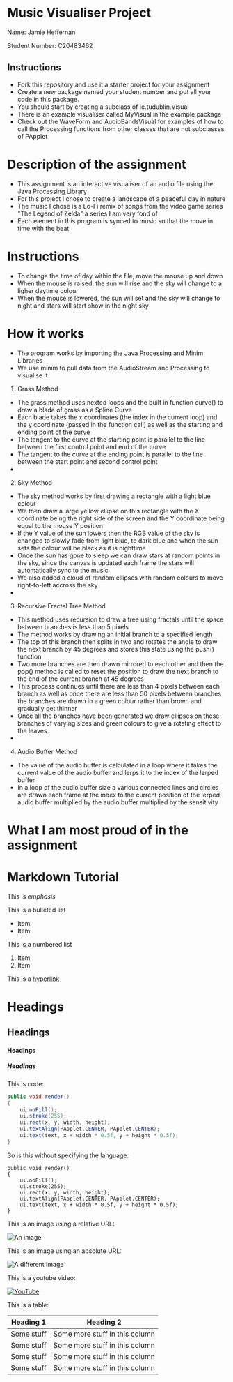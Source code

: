 # Music Visualiser Project

Name: Jamie Heffernan

Student Number: C20483462

## Instructions
- Fork this repository and use it a starter project for your assignment
- Create a new package named your student number and put all your code in this package.
- You should start by creating a subclass of ie.tudublin.Visual
- There is an example visualiser called MyVisual in the example package
- Check out the WaveForm and AudioBandsVisual for examples of how to call the Processing functions from other classes that are not subclasses of PApplet

# Description of the assignment
- This assignment is an interactive visualiser of an audio file using the Java Processing Library
- For this project I chose to create a landscape of a peaceful day in nature
- The music I chose is a Lo-Fi remix of songs from the video game series "The Legend of Zelda" a series I am very fond of
- Each element in this program is synced to music so that the move in time with the beat

# Instructions
- To change the time of day within the file, move the mouse up and down
- When the mouse is raised, the sun will rise and the sky will change to a ligher daytime colour
- When the mouse is lowered, the sun will set and the sky will change to night and stars will start show in the night sky

# How it works
- The program works by importing the Java Processing and Minim Libraries
- We use minim to pull data from the AudioStream and Processing to visualise it
1. Grass Method
- The grass method uses nexted loops and the built in function curve() to draw a blade of grass as a Spline Curve
- Each blade takes the x coordinates (the index in the current loop) and the y coordinate (passed in the function call) as well as the starting and ending point of the curve
- The tangent to the curve at the starting point is parallel to the line between the first control point and end of the curve
- The tangent to the curve at the ending point is parallel to the line between the start point and second control point
-
2. Sky Method
- The sky method works by first drawing a rectangle with a light blue colour
- We then draw a large yellow ellipse on this rectangle with the X coordinate being the right side of the screen and the Y coordinate being equal to the mouse Y position
- If the Y value of the sun lowers then the RGB value of the sky is changed to slowly fade from light blue, to dark blue and when the sun sets the colour will be black as it is nighttime
- Once the sun has gone to sleep we can draw stars at random points in the sky, since the canvas is updated each frame the stars will automatically sync to the music
- We also added a cloud of random ellipses with random colours to move right-to-left accross the sky
- 
3. Recursive Fractal Tree Method
- This method uses recursion to draw a tree using fractals until the space between branches is less than 5 pixels
- The method works by drawing an initial branch to a specified length
- The top of this branch then splits in two and rotates the angle to draw the next branch by 45 degrees and stores this state using the push() function
- Two more branches are then drawn mirrored to each other and then the pop() method is called to reset the position to draw the next branch to the end of the current branch at 45 degrees
- This process continues until there are less than 4 pixels between each branch as well as once there are less than 50 pixels between branches the branches are drawn in a green colour rather than brown and gradually get thinner
- Once all the branches have been generated we draw ellipses on these branches of varying sizes and green colours to give a rotating effect to the leaves
-
4. Audio Buffer Method 
- The value of the audio buffer is calculated in a loop where it takes the current value of the audio buffer and lerps it to the index of the lerped buffer
- In a loop of the audio buffer size a various connected lines and circles are drawn each frame at the index to the current position of the lerped audio buffer multiplied by the audio buffer multiplied by the sensitivity


# What I am most proud of in the assignment

# Markdown Tutorial

This is *emphasis*

This is a bulleted list

- Item
- Item

This is a numbered list

1. Item
1. Item

This is a [hyperlink](http://bryanduggan.org)

# Headings
## Headings
#### Headings
##### Headings

This is code:

```Java
public void render()
{
	ui.noFill();
	ui.stroke(255);
	ui.rect(x, y, width, height);
	ui.textAlign(PApplet.CENTER, PApplet.CENTER);
	ui.text(text, x + width * 0.5f, y + height * 0.5f);
}
```

So is this without specifying the language:

```
public void render()
{
	ui.noFill();
	ui.stroke(255);
	ui.rect(x, y, width, height);
	ui.textAlign(PApplet.CENTER, PApplet.CENTER);
	ui.text(text, x + width * 0.5f, y + height * 0.5f);
}
```

This is an image using a relative URL:

![An image](images/p8.png)

This is an image using an absolute URL:

![A different image](https://bryanduggandotorg.files.wordpress.com/2019/02/infinite-forms-00045.png?w=595&h=&zoom=2)

This is a youtube video:

[![YouTube](http://img.youtube.com/vi/J2kHSSFA4NU/0.jpg)](https://www.youtube.com/watch?v=J2kHSSFA4NU)

This is a table:

| Heading 1 | Heading 2 |
|-----------|-----------|
|Some stuff | Some more stuff in this column |
|Some stuff | Some more stuff in this column |
|Some stuff | Some more stuff in this column |
|Some stuff | Some more stuff in this column |

